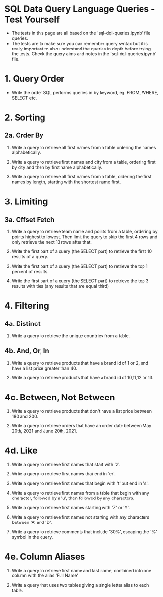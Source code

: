 # SQL Data Query Language Queries - Test Yourself
- The tests in this page are all based on the 'sql-dql-queries.ipynb' file queries.
- The tests are to make sure you can remember query syntax but it is really important to also understand the queries in depth before trying the tests. Check the query aims and notes in the 'sql-dql-queries.ipynb' file.

# 1. Query Order
- Write the order SQL performs queries in by keyword, eg. FROM, WHERE, SELECT etc.

# 2. Sorting

## 2a. Order By

1. Write a query to retrieve all first names from a table ordering the names alphabetically.

2. Write a query to retrieve first names and city from a table, ordering first by city and then by first name alphabetically.

3. Write a query to retrieve all first names from a table, ordering the first names by length, starting with the shortest name first.

# 3. Limiting

## 3a. Offset Fetch

1. Write a query to retrieve team name and points from a table, ordering by points highest to lowest. Then limit the query to skip the first 4 rows and only retrieve the next 13 rows after that.

2. Write the first part of a query (the SELECT part) to retrieve the first 10 results of a query.

3. Write the first part of a query (the SELECT part) to retrieve the top 1 percent of results.

4. Write the first part of a query (the SELECT part) to retrieve the top 3 results with ties (any results that are equal third)

# 4. Filtering

## 4a. Distinct

1. Write a query to retrieve the unique countries from a table.

## 4b. And, Or, In

1. Write a query to retrieve products that have a brand id of 1 or 2, and have a list price greater than 40.

2. Write a query to retrieve products that have a brand id of 10,11,12 or 13.

# 4c. Between, Not Between

1. Write a query to retrieve products that don't have a list price between 180 and 200.

2. Write a query to retrieve orders that have an order date between May 20th, 2021 and June 20th, 2021.

# 4d. Like

1. Write a query to retrieve first names that start with 'z'.

2. Write a query to retrieve first names that end in 'er'.

3. Write a query to retrieve first names that begin with 't' but end in 's'.

4. Write a query to retrieve first names from a table that begin with any character, followed by a 'u', then followed by any characters.

5. Write a query to retrieve first names starting with 'Z' or 'Y'.

6. Write a query to retrieve first names not starting with any characters between 'A' and 'D'.

7. Write a query to retrieve comments that include '30%', escaping the '%' symbol in the query.

# 4e. Column Aliases

1. Write a query to retrieve first name and last name, combined into one column with the alias 'Full Name'

2. Write a query that uses two tables giving a single letter alias to each table.
